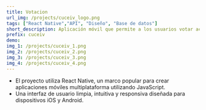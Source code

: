 ```yaml
---
title: Votacion
url_img: /projects/cuceiv_logo.png
tags: ["React Native","API", "Diseño", "Base de datos"]
short_description: Aplicación móvil que permite a los usuarios votar acuerdos, propuestas o decisiones de manera eficiente y segura.
prefix: cuceiv
demo: 
img_1: /projects/cuceiv_1.png
img_2: /projects/cuceiv_2.png
img_3: /projects/cuceiv_3.png
img_4: /projects/cuceiv_4.png
---
```

- El proyecto utiliza React Native, un marco popular para crear aplicaciones móviles multiplataforma utilizando JavaScript.
- Una interfaz de usuario limpia, intuitiva y responsiva diseñada para dispositivos iOS y Android.